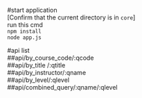 #start application  
[Confirm that the current directory is in `core`]  
run this cmd  
```npm install```  
```node app.js```  

#api list  
##api/by_course_code/:qcode  
##api/by_title /:qtitle  
##api/by_instructor/:qname  
##api/by_level/:qlevel  
##api/combined_query/:qname/:qlevel  
